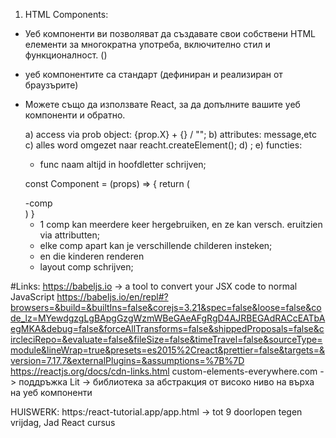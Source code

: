 1.  HTML Components:

- Уеб компоненти ви позволяват да създавате свои собствени HTML елементи за многократна употреба, включително стил и функционалност. (<app-navbar></app-navbar>)
- уеб компонентите са стандарт (дефиниран и реализиран от браузърите)
- Можете също да използвате React, за да допълните вашите уеб компоненти и обратно.

  a) access via prob object: {prop.X} + {} / "";
  b) attributes: message,etc
  c) alles word omgezet naar reacht.createElement();
  d) <Component syntax attribute=" " />;
  e) functies:

  - func naam altijd in hoofdletter schrijven;

  const Component = (props) => {
  return (
    <div>
    -comp
    </div>
    )
    }

  - 1 comp kan meerdere keer hergebruiken, en ze kan versch. eruitzien via attributten;
  - elke comp apart kan je verschillende childeren insteken;
  - en die kinderen renderen
  - layout comp schrijven;

#Links:
https://babeljs.io -> a tool to convert your JSX code to normal JavaScript
https://babeljs.io/en/repl#?browsers=&build=&builtIns=false&corejs=3.21&spec=false&loose=false&code_lz=MYewdgzgLgBApgGzgWzmWBeGAeAFgRgD4AJRBEGAdRACcEATbAegMKA&debug=false&forceAllTransforms=false&shippedProposals=false&circleciRepo=&evaluate=false&fileSize=false&timeTravel=false&sourceType=module&lineWrap=true&presets=es2015%2Creact&prettier=false&targets=&version=7.17.7&externalPlugins=&assumptions=%7B%7D
https://reactjs.org/docs/cdn-links.html
custom-elements-everywhere.com -> поддръжка
Lit -> библиотека за абстракция от високо ниво на върха на уеб компоненти

HUISWERK:
https:/react-tutorial.app/app.html -> tot 9 doorlopen tegen vrijdag, Jad React cursus

<app-root>
   <app-navbar page="home"></app-navbar>
   <flashcards-questions>
       <flashcards-question></flashcards-question>
       <flashcards-question></flashcards-question>
       <flashcards-question></flashcards-question>
   </flashcards-questions>
   <app-sidebar></app-sidebar>
</app-root>
